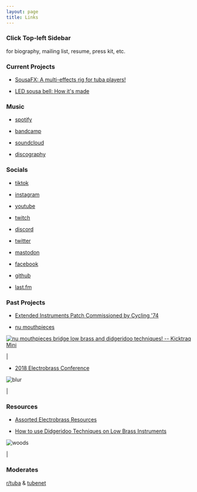 ```yaml
---
layout: page
title: Links
---
```


### Click Top-left Sidebar

for biography, mailing list, resume, press kit, etc.

### Current Projects

- [SousaFX: A multi-effects rig for tuba players!](https://sousastep.github.io/SousaFX-docs/)

- [LED sousa bell: How it's made](https://jbaylies.github.io/Electrobrass_Encyclopedia/content/tutorials/LED-sousa-bell.html)

### Music

- [spotify](https://open.spotify.com/artist/12OpXcX0kDIYU6EBIFDj6N)

- [bandcamp](https://sousastep.bandcamp.com/)

- [soundcloud](https://soundcloud.com/sousastep)

- [discography](https://www.sousastep.quest/discography/)

### Socials

- [tiktok](https://tiktok.com/@sousastep)

- [instagram](https://instagram.com/sousasteps)

- [youtube](https://www.youtube.com/@sousastep)

- [twitch](https://www.twitch.tv/sousastep)

- [discord](https://discord.com/invite/feBwTZt84d)

- [twitter](https://x.com/sousastep1)

- [mastodon](https://mastodon.social/@sousastep)

- [facebook](https://www.facebook.com/sousasteps)

- [github](https://github.com/jbaylies)

- [last.fm](https://www.last.fm/user/jbaylies)


### Past Projects

- [Extended Instruments Patch Commissioned by Cycling '74](https://cycling74.com/articles/extended-instruments-in-max)

- [nu mouthpieces](https://numouthpieces.com/)

<a href="https://www.kicktraq.com/projects/1615538060/nu-mouthpieces-bridge-low-brass-and-didgeridoo-tec/" target="_blank"><img src="https://www.kicktraq.com/projects/1615538060/nu-mouthpieces-bridge-low-brass-and-didgeridoo-tec/minichart.png" alt="nu mouthpieces bridge low brass and didgeridoo techniques! -- Kicktraq Mini" title="nu mouthpieces bridge low brass and didgeridoo techniques! -- Kicktraq Mini"></a>

|

- [2018 Electrobrass Conference](https://www.electrobrass.com/)

![blur](../images/john1.jpg)

|

### Resources

- [Assorted Electrobrass Resources](https://jbaylies.github.io/Electrobrass_Encyclopedia/content/resources/links.html)

- [How to use Didgeridoo Techniques on Low Brass Instruments](https://www.youtube.com/watch?v=RdcRZR2hH6Q)

![woods](../images/woods.jpg)

|

### Moderates

[r/tuba](https://www.reddit.com/r/Tuba/) & [tubenet](http://forums.chisham.com/index.php)
